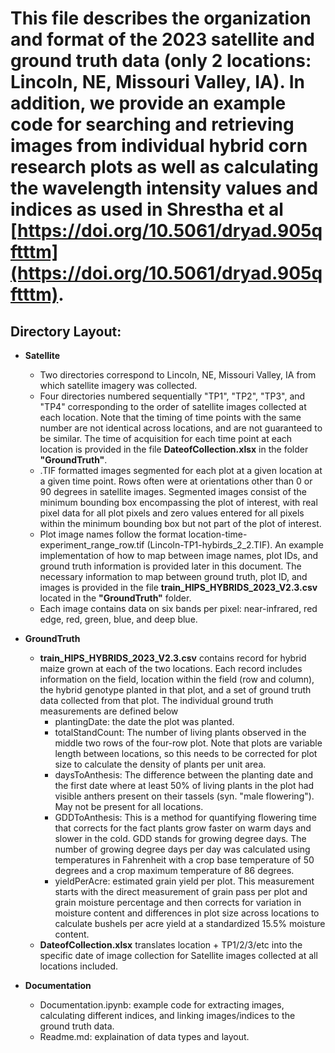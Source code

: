 
# This file describes the organization and format of the **2023 satellite and ground truth data (only 2 locations: Lincoln, NE, Missouri Valley, IA)**. In addition, we provide an example code for searching and retrieving images from individual hybrid corn research plots as well as calculating the wavelength intensity values and indices as used in Shrestha et al [https://doi.org/10.5061/dryad.905qftttm](https://doi.org/10.5061/dryad.905qftttm).

## Directory Layout:


*   **Satellite**
    *   Two directories correspond to Lincoln, NE, Missouri Valley, IA from which satellite imagery was collected.
    *   Four directories numbered sequentially "TP1", "TP2", "TP3", and "TP4" corresponding to the order of satellite images collected at each location. Note that the timing of time points with the same number are not identical across locations, and are not guaranteed to be similar. The time of acquisition for each time point at each location is provided in the file **DateofCollection.xlsx** in the folder **"GroundTruth"**.
    *   .TIF formatted images segmented for each plot at a given location at a given time point. Rows often were at orientations other than 0 or 90 degrees in satellite images. Segmented images consist of the minimum bounding box encompassing the plot of interest, with real pixel data for all plot pixels and zero values entered for all pixels within the minimum bounding box but not part of the plot of interest.
    *   Plot image names follow the format location-time-experiment_range_row.tif (Lincoln-TP1-hybirds_2_2.TIF). An example implementation of how to map between image names, plot IDs, and ground truth information is provided later in this document. The necessary information to map between ground truth, plot ID, and images is provided in the file **train_HIPS_HYBRIDS_2023_V2.3.csv** located in the **"GroundTruth"** folder.
    *   Each image contains data on six bands per pixel: near-infrared, red edge, red, green, blue, and deep blue.


*   **GroundTruth**
    *   **train_HIPS_HYBRIDS_2023_V2.3.csv** contains record for hybrid maize grown at each of the two locations. Each record includes information on the field, location within the field (row and column), the hybrid genotype planted in that plot, and a set of ground truth data collected from that plot. The individual ground truth measurements are defined below
        *   plantingDate: the date the plot was planted.
        *   totalStandCount: The number of living plants observed in the middle two rows of the four-row plot. Note that plots are variable length between locations, so this needs to be corrected for plot size to calculate the density of plants per unit area.
        *   daysToAnthesis: The difference between the planting date and the first date where at least 50% of living plants in the plot had visible anthers present on their tassels (syn. "male flowering"). May not be present for all locations.
        *   GDDToAnthesis: This is a method for quantifying flowering time that corrects for the fact plants grow faster on warm days and slower in the cold. GDD stands for growing degree days. The number of growing degree days per day was calculated using temperatures in Fahrenheit with a crop base temperature of 50 degrees and a crop maximum temperature of 86 degrees.
        *   yieldPerAcre: estimated grain yield per plot. This measurement starts with the direct measurement of grain pass per plot and grain moisture percentage and then corrects for variation in moisture content and differences in plot size across locations to calculate bushels per acre yield at a standardized 15.5% moisture content.
    *   **DateofCollection.xlsx** translates location + TP1/2/3/etc into the specific date of image collection for Satellite images collected at all locations included.


*   **Documentation**
    *   Documentation.ipynb: example code for extracting images, calculating different indices, and linking images/indices to the ground truth data.
    *   Readme.md: explaination of data types and layout.